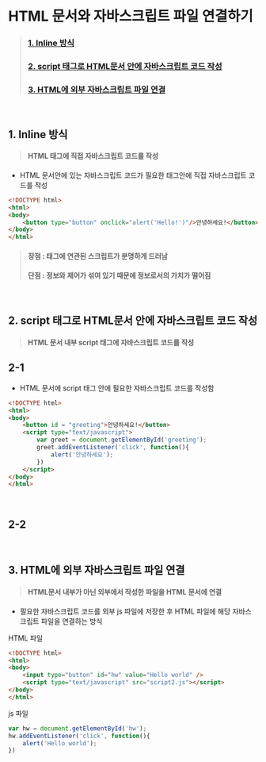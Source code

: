 # HTML 문서와 자바스크립트 파일 연결하기

> ### [1. Inline 방식](#1-inline-ebb0a9ec8b9d-1)  
> ### [2. script 태그로 HTML문서 안에 자바스크립트 코드 작성](#2-script-ed839ceab7b8eba19c-htmlebacb8ec849c-ec9588ec9790-ec9e90ebb094ec8aa4ed81aceba6bded8ab8-ecbd94eb939c-ec9e91ec84b1-1)
> ### [3. HTML에 외부 자바스크립트 파일 연결](#3-htmlec9790-ec99b8ebb680-ec9e90ebb094ec8aa4ed81aceba6bded8ab8-ed8c8cec9dbc-ec97b0eab2b0-1)

<br>


## 1. Inline 방식
> #### HTML 태그에 직접 자바스크립트 코드를 작성
- HTML 문서안에 있는 자바스크립트 코드가 필요한 태그안에 직접 자바스크립트 코드를 작성

```HTML
<!DOCTYPE html>
<html>
<body>
    <button type="button" onclick="alert('Hello!')"/>안녕하세요!</button>
</body>
</html>
```

> #### 장점 : 태그에 연관된 스크립트가 분명하게 드러남
> #### 단점 : 정보와 제어가 섞여 있기 때문에 정보로서의 가치가 떨어짐

<br>

## 2. script 태그로 HTML문서 안에 자바스크립트 코드 작성
> #### HTML 문서 내부 script 태그에  자바스크립트 코드를 작성

## 2-1 
- HTML 문서에 script 태그 안에 필요한 자바스크립트 코드를 작성함

```HTML
<!DOCTYPE html>
<html>
<body>
    <button id = "greeting">안녕하세요!</button>
    <script type="text/javascript">
        var greet = document.getElementById('greeting');
        greet.addEventListener('click', function(){
            alert('안녕하세요');
        })
    </script>
</body>
</html>
```
<br>

## 2-2

<br>

## 3. HTML에 외부 자바스크립트 파일 연결
> #### HTML문서 내부가 아닌 외부에서 작성한 파일을 HTML 문서에 연결

- 필요한 자바스크립트 코드를 외부 js 파일에 저장한 후 HTML 파일에 해당 자바스크립트 파일을 연결하는 방식

HTML 파일
```HTML
<!DOCTYPE html>
<html>
<body>
    <input type="button" id="hw" value="Hello world" />
    <script type="text/javascript" src="script2.js"></script>
</body>
</html>
```


js 파일
```js
var hw = document.getElementById('hw');
hw.addEventListener('click', function(){
    alert('Hello world');
})
```